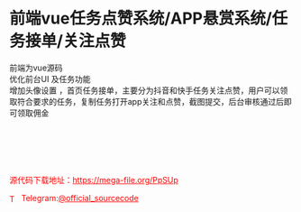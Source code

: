 # 前端vue任务点赞系统/APP悬赏系统/任务接单/关注点赞

前端为vue源码<br>优化前台UI 及任务功能<br>增加头像设置 ，首页任务接单，主要分为抖音和快手任务关注点赞，用户可以领取符合要求的任务，复制任务打开app关注和点赞，截图提交，后台审核通过后即可领取佣金<br><br><br><br><br><br>


<p style="color: red;">源代码下载地址：<a href="https://mega-file.org/PpSUp" style="color: red;">https://mega-file.org/PpSUp</a></p><p style="color: red;"><img src="https://cdn-icons-png.flaticon.com/512/2111/2111646.png" alt="Telegram Icon" style="width: 16px; vertical-align: middle; margin-right: 5px;">Telegram:<a href="https://t.me/official_sourcecode" style="color: red;">@official_sourcecode</a></p>
